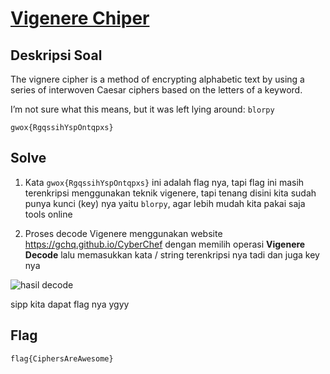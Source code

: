 # [Vigenere Chiper](https://ctflearn.com/challenge/305)

## Deskripsi Soal

The vignere cipher is a method of encrypting alphabetic text by using a series of interwoven Caesar ciphers based on the letters of a keyword.<br />

I’m not sure what this means, but it was left lying around: `blorpy`

`gwox{RgqssihYspOntqpxs}`

## Solve

1. Kata `gwox{RgqssihYspOntqpxs}` ini adalah flag nya, tapi flag ini masih terenkripsi menggunakan teknik vigenere, tapi tenang disini kita sudah punya kunci (key) nya yaitu `blorpy`, agar lebih mudah kita pakai saja tools online

2. Proses decode Vigenere menggunakan website https://gchq.github.io/CyberChef dengan memilih operasi **Vigenere Decode** lalu memasukkan kata / string terenkripsi nya tadi dan juga key nya

![hasil decode](https://i.ibb.co/nLLj3GF/image.png)

sipp kita dapat flag nya ygyy

## Flag

`flag{CiphersAreAwesome}`
